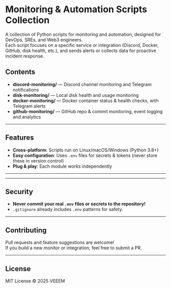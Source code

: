 # Monitoring & Automation Scripts Collection

A collection of Python scripts for monitoring and automation, designed for DevOps, SREs, and Web3 engineers.  
Each script focuses on a specific service or integration (Discord, Docker, GitHub, disk health, etc.), and sends alerts or collects data for proactive incident response.

## Contents

- **discord-monitoring/** — Discord channel monitoring and Telegram notifications
- **disk-monitoring/** — Local disk health and usage monitoring
- **docker-monitoring/** — Docker container status & health checks, with Telegram alerts
- **github-monitoring/** — GitHub repo & commit monitoring, event logging and analytics

---

## Features

- **Cross-platform**: Scripts run on Linux/macOS/Windows (Python 3.8+)
- **Easy configuration**: Uses `.env` files for secrets & tokens (never store these in version control)
- **Plug & play**: Each module works independently

---

---

## Security

- **Never commit your real `.env` files or secrets to the repository!**
- `.gitignore` already includes `.env` patterns for safety.

---

## Contributing

Pull requests and feature suggestions are welcome!  
If you build a new monitor or integration, feel free to submit a PR.

---

## License

MIT License © 2025 VEEEM
